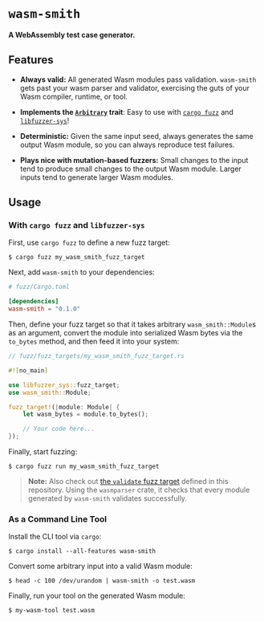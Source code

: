 # `wasm-smith`

**A WebAssembly test case generator.**

## Features

* **Always valid:** All generated Wasm modules pass validation. `wasm-smith`
  gets past your wasm parser and validator, exercising the guts of your Wasm
  compiler, runtime, or tool.

* **Implements the
  [`Arbitrary`](https://docs.rs/arbitrary/*/arbitrary/trait.Arbitrary.html)
  trait**: Easy to use with [`cargo
  fuzz`](https://github.com/rust-fuzz/cargo-fuzz) and
  [`libfuzzer-sys`](https://github.com/rust-fuzz/libfuzzer)!

* **Deterministic:** Given the same input seed, always generates the same output
  Wasm module, so you can always reproduce test failures.

* **Plays nice with mutation-based fuzzers:** Small changes to the input tend to
  produce small changes to the output Wasm module. Larger inputs tend to
  generate larger Wasm modules.

## Usage

### With `cargo fuzz` and `libfuzzer-sys`

First, use `cargo fuzz` to define a new fuzz target:

```shell
$ cargo fuzz my_wasm_smith_fuzz_target
```

Next, add `wasm-smith` to your dependencies:

```toml
# fuzz/Cargo.toml

[dependencies]
wasm-smith = "0.1.0"
```

Then, define your fuzz target so that it takes arbitrary `wasm_smith::Module`s
as an argument, convert the module into serialized Wasm bytes via the `to_bytes`
method, and then feed it into your system:

```rust
// fuzz/fuzz_targets/my_wasm_smith_fuzz_target.rs

#![no_main]

use libfuzzer_sys::fuzz_target;
use wasm_smith::Module;

fuzz_target!(|module: Module| {
    let wasm_bytes = module.to_bytes();

    // Your code here...
});
```

Finally, start fuzzing:

```shell
$ cargo fuzz run my_wasm_smith_fuzz_target
```

> **Note:** Also check out [the `validate` fuzz
> target](https://github.com/fitzgen/wasm-smith/blob/main/fuzz/fuzz_targets/validate.rs)
> defined in this repository. Using the `wasmparser` crate, it checks that every
> module generated by `wasm-smith` validates successfully.

### As a Command Line Tool

Install the CLI tool via `cargo`:

```shell
$ cargo install --all-features wasm-smith
```

Convert some arbitrary input into a valid Wasm module:

```shell
$ head -c 100 /dev/urandom | wasm-smith -o test.wasm
```

Finally, run your tool on the generated Wasm module:

```shell
$ my-wasm-tool test.wasm
```
